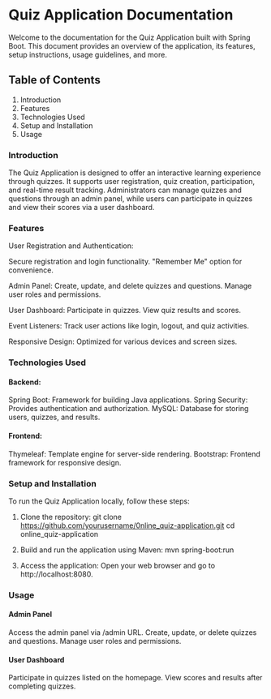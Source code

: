 # Quiz Application Documentation
Welcome to the documentation for the Quiz Application built with Spring Boot. This document provides an overview of the application, its features, setup instructions, usage guidelines, and more.

## Table of Contents
1. Introduction
2. Features
3. Technologies Used
4. Setup and Installation
5. Usage

### Introduction
The Quiz Application is designed to offer an interactive learning experience through quizzes. It supports user registration, quiz creation, participation, and real-time result tracking. Administrators can manage quizzes and questions through an admin panel, while users can participate in quizzes and view their scores via a user dashboard.

### Features
User Registration and Authentication:

Secure registration and login functionality.
"Remember Me" option for convenience.

Admin Panel:
  Create, update, and delete quizzes and questions.
  Manage user roles and permissions.

User Dashboard:
  Participate in quizzes.
  View quiz results and scores.

Event Listeners:
  Track user actions like login, logout, and quiz activities.

Responsive Design:
  Optimized for various devices and screen sizes.

### Technologies Used
#### Backend:
Spring Boot: Framework for building Java applications.
Spring Security: Provides authentication and authorization.
MySQL: Database for storing users, quizzes, and results.

#### Frontend:
Thymeleaf: Template engine for server-side rendering.
Bootstrap: Frontend framework for responsive design.

### Setup and Installation
To run the Quiz Application locally, follow these steps:

1. Clone the repository:
   git clone https://github.com/yourusername/0nline_quiz-application.git
   cd online_quiz-application

2. Build and run the application using Maven: 
    mvn spring-boot:run
   
3. Access the application:
   Open your web browser and go to http://localhost:8080.

### Usage
#### Admin Panel
Access the admin panel via /admin URL.
Create, update, or delete quizzes and questions.
Manage user roles and permissions.

#### User Dashboard
Participate in quizzes listed on the homepage.
View scores and results after completing quizzes.
